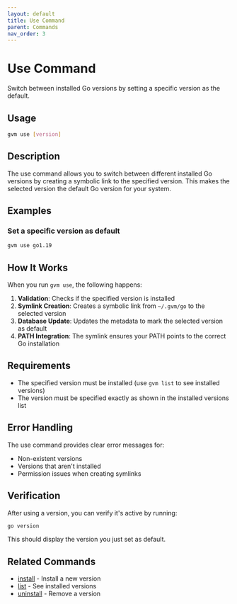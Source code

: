 ```yaml
---
layout: default
title: Use Command
parent: Commands
nav_order: 3
---
```


# Use Command

Switch between installed Go versions by setting a specific version as the default.

## Usage

```bash
gvm use [version]
```

## Description

The use command allows you to switch between different installed Go versions by creating a symbolic link to the specified version. This makes the selected version the default Go version for your system.

## Examples

### Set a specific version as default
```bash
gvm use go1.19
```

## How It Works

When you run `gvm use`, the following happens:

1. **Validation**: Checks if the specified version is installed
2. **Symlink Creation**: Creates a symbolic link from `~/.gvm/go` to the selected version
3. **Database Update**: Updates the metadata to mark the selected version as default
4. **PATH Integration**: The symlink ensures your PATH points to the correct Go installation

## Requirements

- The specified version must be installed (use `gvm list` to see installed versions)
- The version must be specified exactly as shown in the installed versions list

## Error Handling

The use command provides clear error messages for:
- Non-existent versions
- Versions that aren't installed
- Permission issues when creating symlinks

## Verification

After using a version, you can verify it's active by running:
```bash
go version
```

This should display the version you just set as default.

## Related Commands

- [install](install) - Install a new version
- [list](list) - See installed versions
- [uninstall](uninstall) - Remove a version
